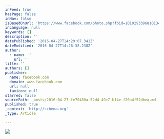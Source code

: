 ```yaml
---
inFeed: true
hasPage: false
inNav: false
isBasedOnUrl: 'https://www.facebook.com/photo.php?fbid=10102933968101349&set=a.10101915585583079.1073741827.14829176&type=3&theater'
inLanguage: null
keywords: []
description: ''
datePublished: '2016-04-27T14:29:07.341Z'
dateModified: '2016-04-27T14:26:38.238Z'
author:
  - name: ''
    url: ''
title: ''
authors: []
publisher:
  name: facebook.com
  domain: www.facebook.com
  url: null
  favicon: null
starred: false
sourcePath: _posts/2016-04-27-fe70480a-52d4-49e7-bf4e-f20a4f52dbea.md
published: true
_context: 'http://schema.org'
_type: Article

---
```

![](https://s3-us-west-2.amazonaws.com/the-grid-img/p/1843c8415e31de60c2fe8699cd8afe5d81595a59.jpg)